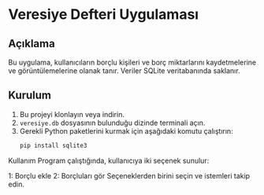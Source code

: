 # Veresiye Defteri Uygulaması

## Açıklama
Bu uygulama, kullanıcıların borçlu kişileri ve borç miktarlarını kaydetmelerine ve görüntülemelerine olanak tanır. Veriler SQLite veritabanında saklanır.

## Kurulum

1. Bu projeyi klonlayın veya indirin.
2. `veresiye.db` dosyasının bulunduğu dizinde terminali açın.
3. Gerekli Python paketlerini kurmak için aşağıdaki komutu çalıştırın:
   ```bash
   pip install sqlite3

Kullanım
Program çalıştığında, kullanıcıya iki seçenek sunulur:

1: Borçlu ekle
2: Borçluları gör
Seçeneklerden birini seçin ve istemleri takip edin.